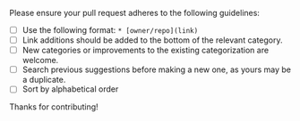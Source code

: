 Please ensure your pull request adheres to the following guidelines:

- [ ] Use the following format: `* [owner/repo](link)`  
- [ ] Link additions should be added to the bottom of the relevant category.
- [ ] New categories or improvements to the existing categorization are welcome.
- [ ] Search previous suggestions before making a new one, as yours may be a duplicate.
- [ ] Sort by alphabetical order

Thanks for contributing!